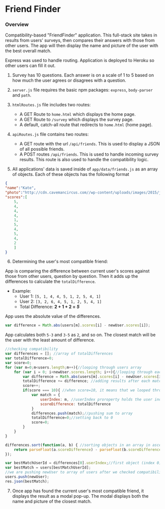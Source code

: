 # Friend Finder

### Overview

Compatibility-based "FriendFinder" application. 
This full-stack site takes in results from users' surveys, then compares their answers with those from other users. The app will then display the name and picture of the user with the best overall match. 

Express was used to handle routing. Application is deployed to Heroku so other users can fill it out.



1. Survey has 10 questions. Each answer is on a scale of 1 to 5 based on how much the user agrees or disagrees with a question.

2. `server.js` file requires the basic npm packages: `express`, `body-parser` and `path`.

3. `htmlRoutes.js` file includes two routes:
   * A GET Route to `home.html` which displays the home page.
   * A GET Route to `/survey` which displays the survey page.
   * A default, catch-all route that redirects to `home.html` (home page). 

4. `apiRoutes.js` file contains two routes:

   * A GET route with the url `/api/friends`. This is used to display a JSON of all possible friends.
   * A POST routes `/api/friends`. This is used to handle incoming survey results. This route is also used to handle the compatibility logic. 

5. All applications' data is saved inside of `app/data/friends.js` as an array of objects. Each of these objects has the following format

```json
{
"name":"Kate",
"photo":"http://cdn.cavemancircus.com//wp-content/uploads/images/2015/june/pretty_girls_3/pretty_girls_1.jpg",
"scores":[
    5,
    4,
    4,
    4,
    1,
    5,
    4,
    5,
    4,
    2
    ]
}
```

6. Determining the user's most compatible friend:

App is comparing the difference between current user's scores against those from other users, question by question. Then it adds up the differences to calculate the `totalDifference`.
* Example: 
    * User 1: `[5, 1, 4, 4, 5, 1, 2, 5, 4, 1]`
    * User 2: `[3, 2, 6, 4, 5, 1, 2, 5, 4, 1]`
    * Total Difference: **2 + 1 + 2 =** **_5_**

App uses the absolute value of the differences. 
```javascript
var difference = Math.abs(users[m].scores[i] - newUser.scores[i]);
```
App calculates both `5-3` and `3-5` as `2`, and so on.
The closest match will be the user with the least amount of difference.

```javascript
//checking compatibility
var differences = []; //array of totalDifferences
var totalDifference=0;
var score=0;
for (var m=0;m<users.length;m++){//looping through users array
    for (var i = 0; i<newUser.scores.length; i++){//looping through each user's scores array 
        var difference = Math.abs(users[m].scores[i] - newUser.scores[i]);
        totalDifference += difference; //adding results after each match
        score++;
        if(score === 10){ //when score=10, it means that we looped through all scores of one user, and next 10 numbers will be from another user
            var match = {
                userIndex: m, //userIndex proroperty holds the user index, so after sorting numbers we will know which user this object relates to
                scoreDifference: totalDifference
            }
            differences.push(match);//pushing sum to array
            totalDifference=0;//setting back to 0
            score=0;
        }
    }
}

differences.sort(function(a, b) { //sorting objects in an array in ascending order of scoreDifference
    return parseFloat(a.scoreDifference) - parseFloat(b.scoreDifference);
});

var bestMatchUserId = differences[0].userIndex;//first object (index 0) is the best match as it has the lowest totalDifference
var bestMatch = users[bestMatchUserId];
//we are pushing newUser to array of users after we checked compatibility
users.push(newUser);
res.json(bestMatch);
```
7. Once app has found the current user's most compatible friend, it displays the result as a modal pop-up.
The modal displays both the name and picture of the closest match.